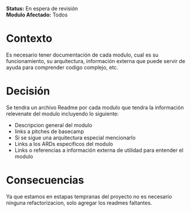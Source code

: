 **Status:** En espera de revisión
<br>
**Modulo Afectado:** Todos

# Contexto

Es necesario tener documentación de cada modulo, cual es su funcionamiento, su arquitectura,
información externa que puede servir de ayuda para comprender codigo complejo, etc.

# Decisión

Se tendra un archivo Readme por cada modulo que tendra la información relevenate del modulo
incluyendo lo siguiente:

- Descripcion general del modulo
- links a pitches de basecamp
- Si se sigue una arquitectura especial mencionarlo
- Links a los ARDs especificos del modulo
- Links o referencias a información externa de utilidad para entender el modulo

# Consecuencias

Ya que estamos en estapas tempranas del proyecto no es necesario ninguna refactorizacion, solo agregar los readmes faltantes.
